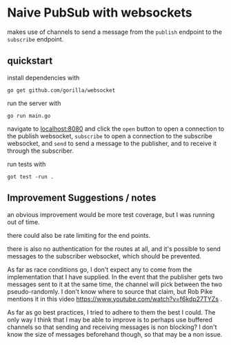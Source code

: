 # Naive PubSub with websockets

makes use of channels to send a message from the `publish` endpoint to the `subscribe` endpoint.

## quickstart

install dependencies with

```
go get github.com/gorilla/websocket
```

run the server with

```
go run main.go
```

navigate to [localhost:8080](http://localhost:8080) and click the `open` button to open a connection to the publish websocket, `subscribe` to open a connection to the subscribe websocket, and `send` to send a message to the publisher, and to receive it through the subscriber.

run tests with

```
got test -run .
```


## Improvement Suggestions / notes

an obvious improvement would be more test coverage, but I was running out of time.

there could also be rate limiting for the end points.

there is also no authentication for the routes at all, and it's possible to send messages to the subscriber websocket, which should be prevented.

As far as race conditions go, I don't expect any to come from the implementation that I have supplied. In the event that the publisher gets two messages sent to it at the same time, the channel will pick between the two pseudo-randomly. I don't know where to source that claim, but Rob Pike mentions it in this video https://www.youtube.com/watch?v=f6kdp27TYZs .

As far as go best practices, I tried to adhere to them the best I could. The only way I think that I may be able to improve is to perhaps use buffered channels so that sending and receiving messages is non blocking? I don't know the size of messages beforehand though, so that may be a non issue.
